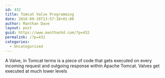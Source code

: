 ```yaml
---
id: 432
title: Tomcat Valve Programming
date: 2016-09-16T13:57:18+01:00
author: Manthan Dave
layout: post
guid: https://www.manthanhd.com/?p=432
permalink: /?p=432
categories:
  - Uncategorised
---
```

A Valve, in Tomcat terms is a piece of code that gets executed on every incoming request and outgoing response within Apache Tomcat. Valves get executed at much lower levels 